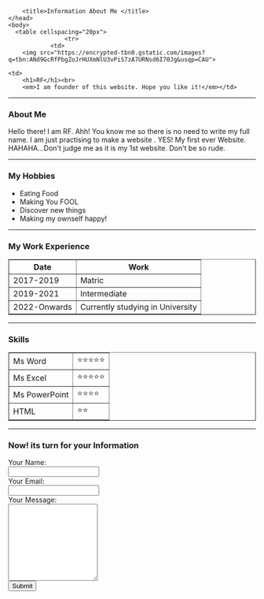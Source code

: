 
<!DOCTYPE html>
<html>
    <head>
        <meta charset="utf-8">
        
        <title>Information About Me </title>
    </head>
    <body>
      <table cellspacing="20px">
                    <tr>
                <td>
        <img src="https://encrypted-tbn0.gstatic.com/images?q=tbn:ANd9GcRfPbgZoJrHUXmNlU3vPiS7zA7URNsd6I70Jg&usqp=CAU">

    <td>
        <h1>RF</h1><br>
        <em>I am founder of this website. Hope you like it!</em></td>
  </tr>
</table>
<hr>
<h3>About Me</h3>
<p>Hello there! I am RF.  Ahh! You know me so there is no need to write my full name. I am just practising to make a website . YES! My first ever Website. HAHAHA...Don't judge me as it is my 1st website. Don't be so rude.</p>
<hr>
<h3>My Hobbies</h3>
<ul>
    <li>
        Eating Food
    </li>
    <li>Making You FOOL</li>
    <li>Discover new things</li>
    <li>Making my ownself happy!</li>
</ul>
<hr>
<h3>My Work Experience</h3>
<table border="1">
    <thead>
<tr>
    <th>Date</th>
    <th>Work</th>
</tr>
    </thead>
    <tbody>
        <tr>
            <td>2017-2019</td>
            <td>Matric</td>
        </tr>
        <tr>
            <td>2019-2021</td>
            <td>Intermediate</td>
        </tr>
        <tr>
            <td>2022-Onwards</td>
            <td>Currently studying in University</td>
        </tr>
    </tbody>
</table>
<hr>
<h3>Skills</h3>
<table border="1">
    <tr>
        <td>
           Ms Word
        </td>
    <td>⭐⭐⭐⭐⭐</td> </tr>
    <tr>   <td>
           Ms Excel
        </td>
    <td>⭐⭐⭐⭐⭐</td></tr> 
        <tr><td>
         Ms PowerPoint
        </td><td>⭐⭐⭐⭐</td></tr>
        <tr>
            <td>HTML</td>
            <td>⭐⭐</td>
        </tr>
   
</table>
<hr>
<h3>Now! its turn for your Information</h3>  
<form action="mailto:fahimrsha@gmail.com" method="post" enctype="text/plain">
<label>Your Name:</label> <br>
<input type="text" name="Your Name" value=""><br>
<label>Your Email:</label> <br>
<input type="email" name="Your Email" value=""><br>
<label>Your Message:</label> <br>
<textarea name="Your Message" rows="10" cols="20"></textarea><br>
<input type="submit" name=""><br>

</form>
    </body>
</html>
